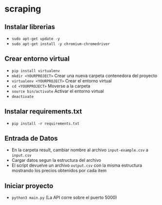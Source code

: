 # scraping

## Instalar librerias
- `sudo apt-get update -y`
- `sudo apt-get install -y chromium-chromedriver`

## Crear entorno virtual
- `pip install virtualenv`
- `mkdir <YOURPROJECT>` Crear una nueva carpeta contenedora del proyecto
- `virtualenv <YOURPROJECT>` Crear el entorno virtual
- `cd <YOURPROJECT>` Moverse a la carpeta
- `source bin/activate` Activar el entorno virtual
- `deactivate`

## Instalar requirements.txt
- `pip install -r requirements.txt`

## Entrada de Datos
- En la carpeta result, cambiar nombre al archivo `input-example.csv` a `input.csv`
- Cargar datos segun la estructura del archivo
- El script devuelve un archivo `output.csv` con la misma estructura mostrando los precios obtenidos por cada item
## Iniciar proyecto
- `python3 main.py` (La API corre sobre el puerto 5000)